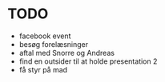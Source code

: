 # TODO

- facebook event
- besøg forelæsninger
- aftal med Snorre og Andreas
- find en outsider til at holde presentation 2
- få styr på mad 
